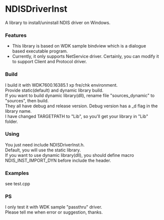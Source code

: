 # NDISDriverInst

A library to install/uninstall NDIS driver on Windows.

### Features

* This library is based on WDK sample bindview which is a dialogue based executable program.  
* Currently, it only supports NetService driver. Certainly, you can modify it to support Client and Protocol driver.  


### Build

I build it with WDK7600.16385.1 xp fre/chk environment.  
Provide static(default) and dynamic library build.  
If you want to build dynamic library(dll), rename file "sources_dynamic" to "sources", then build.  
They all have debug and release version. Debug version has a _d flag in the library name.  
I have changed TARGETPATH to "Lib", so you'll get your library in "Lib" folder.  


### Using

You just need include NDISDriverInst.h.  
Default, you will use the static library.  
If you want to use dynamic library(dll), you should define macro NDIS_INST_IMPORT_DYN before include the header.  


### Examples

see test.cpp

### PS

I only test it with WDK sample "passthru" driver.  
Please tell me when error or suggestion, thanks.  


